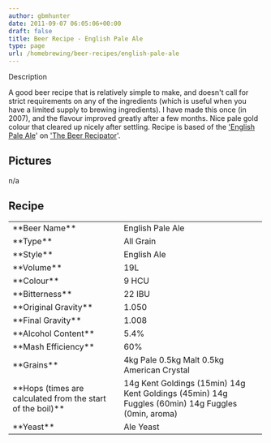 ```yaml
---
author: gbmhunter
date: 2011-09-07 06:05:06+00:00
draft: false
title: Beer Recipe - English Pale Ale
type: page
url: /homebrewing/beer-recipes/english-pale-ale
---
```





Description





















A good beer recipe that is relatively simple to make, and doesn't call for strict requirements on any of the ingredients (which is useful when you have a limited supply to brewing ingredients). I have made this once (in 2007), and the flavour improved greatly after a few months. Nice pale gold colour that cleared up nicely after settling. Recipe is based of the ['English Pale Ale](http://hbd.org/cgi-bin/recipator/recipator?group=1&item=6541)' on ['The Beer Recipator](http://hbd.org/recipator/)'.


## Pictures


n/a


## Recipe


<table style="width: 500px;" >
<tbody >
<tr >

<td >**Beer Name**
</td>

<td >English Pale Ale
</td>
</tr>
<tr >

<td >**Type**
</td>

<td >All Grain
</td>
</tr>
<tr >

<td >**Style**
</td>

<td >English Ale
</td>
</tr>
<tr >

<td >**Volume**
</td>

<td >19L
</td>
</tr>
<tr >

<td >**Colour**
</td>

<td >9 HCU
</td>
</tr>
<tr >

<td >**Bitterness**
</td>

<td >22 IBU
</td>
</tr>
<tr >

<td >**Original Gravity**
</td>

<td >1.050
</td>
</tr>
<tr >

<td >**Final Gravity**
</td>

<td >1.008
</td>
</tr>
<tr >

<td >**Alcohol Content**
</td>

<td >5.4%
</td>
</tr>
<tr >

<td >**Mash Efficiency**
</td>

<td >60%
</td>
</tr>
<tr >

<td >**Grains**
</td>

<td >4kg Pale
0.5kg Malt
0.5kg American Crystal
</td>
</tr>
<tr >

<td >**Hops
(times are calculated
from the start of the boil)**
</td>

<td >14g Kent Goldings (15min)
14g Kent Goldings (45min)
14g Fuggles (60min)
14g Fuggles (0min, aroma)
</td>
</tr>
<tr >

<td >**Yeast**
</td>

<td >Ale Yeast
</td>
</tr>
</tbody>
</table>


## 















